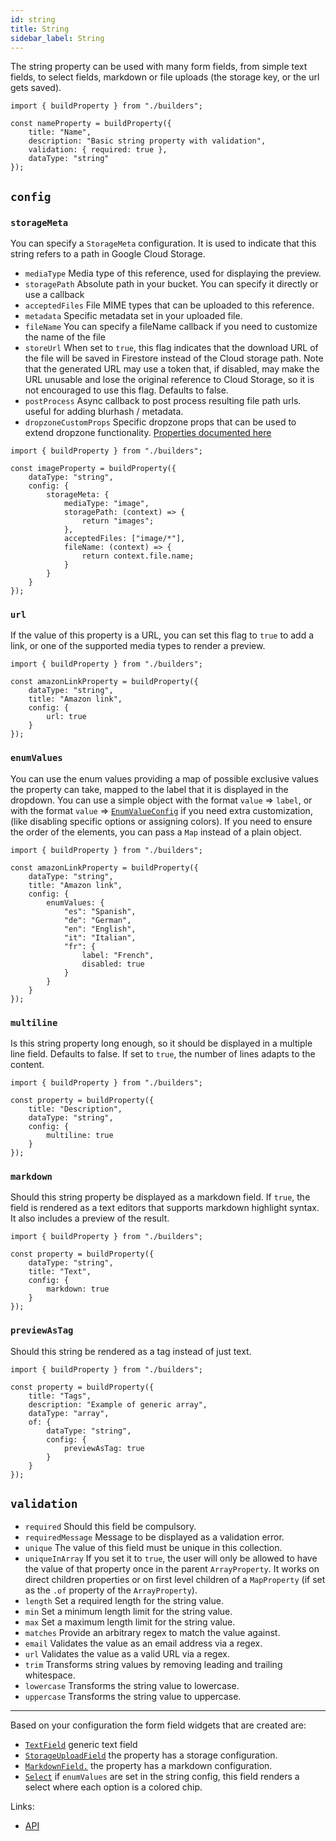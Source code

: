 ```yaml
---
id: string
title: String
sidebar_label: String
---
```


The string property can be used with many form fields, from
simple text fields, to select fields, markdown or file uploads (the
storage key, or the url gets saved).

```tsx
import { buildProperty } from "./builders";

const nameProperty = buildProperty({
    title: "Name",
    description: "Basic string property with validation",
    validation: { required: true },
    dataType: "string"
});
```

## `config`

### `storageMeta`
You can specify a `StorageMeta` configuration. It is used to
indicate that this string refers to a path in Google Cloud Storage.
* `mediaType` Media type of this reference, used for displaying the
  preview.
* `storagePath` Absolute path in your bucket. You can specify it
  directly or use a callback
* `acceptedFiles` File MIME types that can be uploaded to this
  reference.
* `metadata` Specific metadata set in your uploaded file.
* `fileName` You can specify a fileName callback if you need to
  customize the name of the file
* `storeUrl` When set to `true`, this flag indicates that the download
  URL of the file will be saved in Firestore instead of the Cloud
  storage path. Note that the generated URL may use a token that, if
  disabled, may make the URL unusable and lose the original reference to
  Cloud Storage, so it is not encouraged to use this flag. Defaults to
  false.
* `postProcess` Async callback to post process resulting file path urls. useful for adding blurhash / metadata.
* `dropzoneCustomProps` Specific dropzone props that can be used to extend dropzone functionality. [Properties documented here](https://react-dropzone.js.org/#src)

```tsx
import { buildProperty } from "./builders";

const imageProperty = buildProperty({
    dataType: "string",
    config: {
        storageMeta: {
            mediaType: "image",
            storagePath: (context) => {
                return "images";
            },
            acceptedFiles: ["image/*"],
            fileName: (context) => {
                return context.file.name;
            }
        }
    }
});
```

### `url`
If the value of this property is a URL, you can set this flag
to `true` to add a link, or one of the supported media types to render a preview.

```tsx
import { buildProperty } from "./builders";

const amazonLinkProperty = buildProperty({
    dataType: "string",
    title: "Amazon link",
    config: {
        url: true
    }
});
```

### `enumValues`
You can use the enum values providing a map of possible
exclusive values the property can take, mapped to the label that it is
displayed in the dropdown. You can use a simple object with the format
`value` => `label`, or with the format `value` => [`EnumValueConfig`](../../api/interfaces/enumvalueconfig) if you
need extra customization, (like disabling specific options or assigning
colors). If you need to ensure the order of the elements, you can pass
a `Map` instead of a plain object.

```tsx
import { buildProperty } from "./builders";

const amazonLinkProperty = buildProperty({
    dataType: "string",
    title: "Amazon link",
    config: {
        enumValues: {
            "es": "Spanish",
            "de": "German",
            "en": "English",
            "it": "Italian",
            "fr": {
                label: "French",
                disabled: true
            }
        }
    }
});
```

### `multiline`
Is this string property long enough, so it should be displayed
in a multiple line field. Defaults to false. If set to `true`, the number
of lines adapts to the content.

```tsx
import { buildProperty } from "./builders";

const property = buildProperty({
    title: "Description",
    dataType: "string",
    config: {
        multiline: true
    }
});
```

### `markdown`
Should this string property be displayed as a markdown field.
  If `true`, the field is rendered as a text editors that supports markdown
  highlight syntax. It also includes a preview of the result.

```tsx
import { buildProperty } from "./builders";

const property = buildProperty({
    dataType: "string",
    title: "Text",
    config: {
        markdown: true
    }
});
```

### `previewAsTag`
Should this string be rendered as a tag instead of just text.

```tsx
import { buildProperty } from "./builders";

const property = buildProperty({
    title: "Tags",
    description: "Example of generic array",
    dataType: "array",
    of: {
        dataType: "string",
        config: {
            previewAsTag: true
        }
    }
});
```
## `validation`

* `required` Should this field be compulsory.
* `requiredMessage` Message to be displayed as a validation error.
* `unique` The value of this field must be unique in this collection.
* `uniqueInArray` If you set it to `true`, the user will only be allowed to
  have the value of that property once in the parent
  `ArrayProperty`. It works on direct children properties or on first level
  children of a `MapProperty` (if set as the `.of` property of
  the `ArrayProperty`).
* `length` Set a required length for the string value.
* `min` Set a minimum length limit for the string value.
* `max` Set a maximum length limit for the string value.
* `matches` Provide an arbitrary regex to match the value against.
* `email` Validates the value as an email address via a regex.
* `url` Validates the value as a valid URL via a regex.
* `trim` Transforms string values by removing leading and trailing
  whitespace.
* `lowercase` Transforms the string value to lowercase.
* `uppercase` Transforms the string value to uppercase.


---

Based on your configuration the form field widgets that are created are:
- [`TextField`](../../api/functions/textfield) generic text field
- [`StorageUploadField`](../../api/functions/storageuploadfield) the property has a
  storage configuration.
- [`MarkdownField.`](../../api/functions/markdownfield) the property has a
  markdown configuration.
- [`Select`](../../api/functions/select) if `enumValues` are set in the string config, this field renders a select
  where each option is a colored chip.

Links:
- [API](../../api/interfaces/stringproperty)
